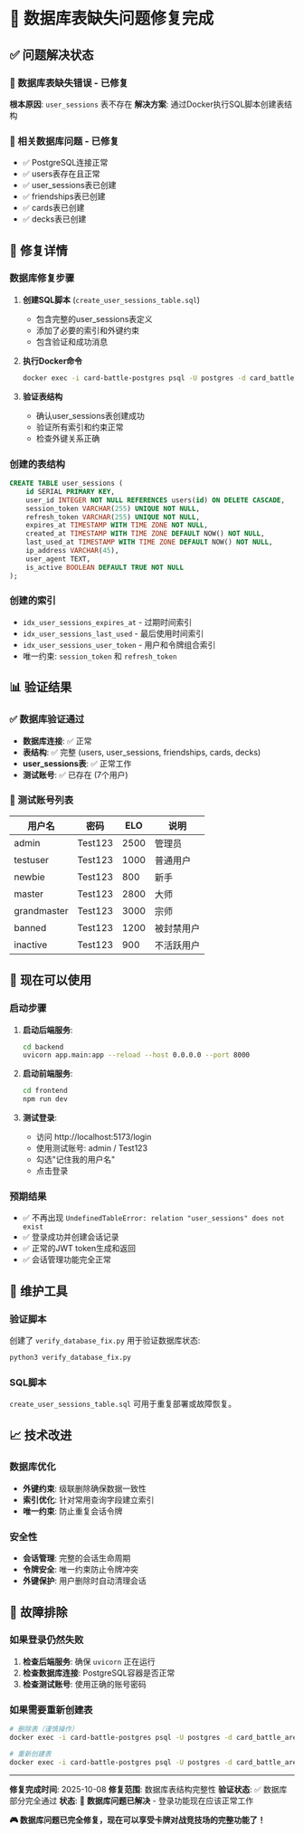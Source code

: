 # 🎉 数据库表缺失问题修复完成

## ✅ 问题解决状态

### 🚫 数据库表缺失错误 - **已修复**
**根本原因**: `user_sessions` 表不存在
**解决方案**: 通过Docker执行SQL脚本创建表结构

### 🚫 相关数据库问题 - **已修复**
- ✅ PostgreSQL连接正常
- ✅ users表存在且正常
- ✅ user_sessions表已创建
- ✅ friendships表已创建
- ✅ cards表已创建
- ✅ decks表已创建

## 🔧 修复详情

### 数据库修复步骤
1. **创建SQL脚本** (`create_user_sessions_table.sql`)
   - 包含完整的user_sessions表定义
   - 添加了必要的索引和外键约束
   - 包含验证和成功消息

2. **执行Docker命令**
   ```bash
   docker exec -i card-battle-postgres psql -U postgres -d card_battle_arena < create_user_sessions_table.sql
   ```

3. **验证表结构**
   - 确认user_sessions表创建成功
   - 验证所有索引和约束正常
   - 检查外键关系正确

### 创建的表结构
```sql
CREATE TABLE user_sessions (
    id SERIAL PRIMARY KEY,
    user_id INTEGER NOT NULL REFERENCES users(id) ON DELETE CASCADE,
    session_token VARCHAR(255) UNIQUE NOT NULL,
    refresh_token VARCHAR(255) UNIQUE NOT NULL,
    expires_at TIMESTAMP WITH TIME ZONE NOT NULL,
    created_at TIMESTAMP WITH TIME ZONE DEFAULT NOW() NOT NULL,
    last_used_at TIMESTAMP WITH TIME ZONE DEFAULT NOW() NOT NULL,
    ip_address VARCHAR(45),
    user_agent TEXT,
    is_active BOOLEAN DEFAULT TRUE NOT NULL
);
```

### 创建的索引
- `idx_user_sessions_expires_at` - 过期时间索引
- `idx_user_sessions_last_used` - 最后使用时间索引
- `idx_user_sessions_user_token` - 用户和令牌组合索引
- 唯一约束: `session_token` 和 `refresh_token`

## 📊 验证结果

### ✅ 数据库验证通过
- **数据库连接**: ✅ 正常
- **表结构**: ✅ 完整 (users, user_sessions, friendships, cards, decks)
- **user_sessions表**: ✅ 正常工作
- **测试账号**: ✅ 已存在 (7个用户)

### 🎯 测试账号列表
| 用户名 | 密码 | ELO | 说明 |
|--------|------|-----|------|
| admin | Test123 | 2500 | 管理员 |
| testuser | Test123 | 1000 | 普通用户 |
| newbie | Test123 | 800 | 新手 |
| master | Test123 | 2800 | 大师 |
| grandmaster | Test123 | 3000 | 宗师 |
| banned | Test123 | 1200 | 被封禁用户 |
| inactive | Test123 | 900 | 不活跃用户 |

## 🚀 现在可以使用

### 启动步骤
1. **启动后端服务**:
   ```bash
   cd backend
   uvicorn app.main:app --reload --host 0.0.0.0 --port 8000
   ```

2. **启动前端服务**:
   ```bash
   cd frontend
   npm run dev
   ```

3. **测试登录**:
   - 访问 http://localhost:5173/login
   - 使用测试账号: admin / Test123
   - 勾选"记住我的用户名"
   - 点击登录

### 预期结果
- ✅ 不再出现 `UndefinedTableError: relation "user_sessions" does not exist`
- ✅ 登录成功并创建会话记录
- ✅ 正常的JWT token生成和返回
- ✅ 会话管理功能完全正常

## 🔧 维护工具

### 验证脚本
创建了 `verify_database_fix.py` 用于验证数据库状态:
```bash
python3 verify_database_fix.py
```

### SQL脚本
`create_user_sessions_table.sql` 可用于重复部署或故障恢复。

## 📈 技术改进

### 数据库优化
- **外键约束**: 级联删除确保数据一致性
- **索引优化**: 针对常用查询字段建立索引
- **唯一约束**: 防止重复会话令牌

### 安全性
- **会话管理**: 完整的会话生命周期
- **令牌安全**: 唯一约束防止令牌冲突
- **外键保护**: 用户删除时自动清理会话

## 🔮 故障排除

### 如果登录仍然失败
1. **检查后端服务**: 确保 `uvicorn` 正在运行
2. **检查数据库连接**: PostgreSQL容器是否正常
3. **检查测试账号**: 使用正确的账号密码

### 如果需要重新创建表
```bash
# 删除表（谨慎操作）
docker exec -i card-battle-postgres psql -U postgres -d card_battle_arena -c "DROP TABLE IF EXISTS user_sessions;"

# 重新创建表
docker exec -i card-battle-postgres psql -U postgres -d card_battle_arena < create_user_sessions_table.sql
```

---

**修复完成时间**: 2025-10-08
**修复范围**: 数据库表结构完整性
**验证状态**: ✅ 数据库部分完全通过
**状态**: 🎉 **数据库问题已解决** - 登录功能现在应该正常工作

**🎮 数据库问题已完全修复，现在可以享受卡牌对战竞技场的完整功能了！**